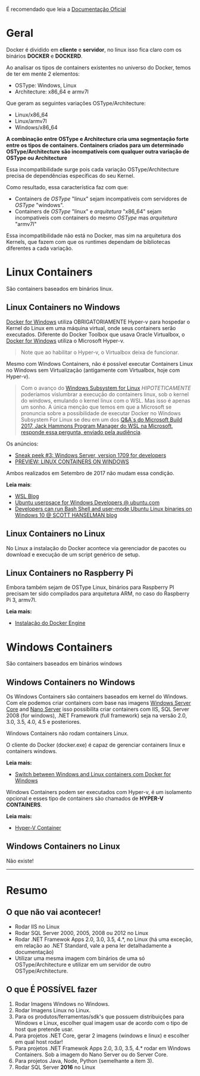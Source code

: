 É recomendado que leia a [Documentação Oficial](https://docs.docker.com/docker-for-windows/)

# Geral

Docker é dividido em **cliente** e **servidor**, no linux isso fica claro com os binários **DOCKER** e **DOCKERD**.

Ao analisar os tipos de containers existentes no universo do Docker, temos de ter em mente 2 elementos:

* OSType: Windows, Linux
* Architecture: x86_64 e armv7l

Que geram as seguintes variações OSType/Architecture:
* Linux/x86_64
* Linux/armv7l
* Windows/x86_64 

**A combinação entre OSType e Architecture cria uma segmentação forte entre os tipos de containers. Containers criados para um determinado OSType/Architecture são incompatíveis com qualquer outra variação de OSType ou Architecture** 

Essa incompatibilidade surge pois cada variação OSType/Architecture precisa de dependências específicas do seu Kernel.

Como resultado, essa característica faz com que:
* Containers de *OSType* "linux" sejam incompatíveis com servidores de *OSType* "windows". 
* Containers de *OSType* "linux" e *arquitetura* "x86_64" sejam incompatíveis com containers do mesmo *OSType* mas *arquitetura* "armv7l"

Essa incompatibilidade não está no Docker, mas sim na arquitetura dos Kernels, que fazem com que os runtimes dependam de bibliotecas diferentes a cada variação.

# Linux Containers

São containers baseados em binários linux.

## Linux Containers no Windows 

[Docker for Windows](https://docs.docker.com/docker-for-windows/install/) utiliza OBRIGATORIAMENTE Hyper-v para hospedar o Kernel do Linux em uma máquina virtual, onde seus containers serão executados. Diferente do Docker Toolbox que usava Oracle Virtualbox, o [Docker for Windows](https://docs.docker.com/docker-for-windows/install/) utiliza o Microsoft Hyper-v. 

> Note que ao habilitar o Hyper-v, o Virtualbox deixa de funcionar.

Mesmo com Windows Containers, não é possível executar Containers Linux no Windows sem Virtualização (antigamente com Virtualbox, hoje com Hyper-v).

> Com o avanço do [Windows Subsystem for Linux](http://luizcarlosfaria.net/blog/windows-subsystem-for-linux/) _HIPOTETICAMENTE_ poderíamos vislumbrar a execução do containers linux, sob o kernel do windows, emulando o kernel linux com o WSL. Mas isso é apenas um sonho. A única menção que temos em que a Microsoft se pronuncia sobre a possibilidade de executar Docker no Windows Subsystem For Linux se deu em um dos [Q&A`s do Microsoft Build 2017, Jack Hammons Program Manager do WSL na Microsoft, responde essa pergunta, enviado pela audiência](http://luizcarlosfaria.net/blog/docker-on-windows-subsystem-linux/).
> 

Os anúncios:
* [Sneak peek #3: Windows Server, version 1709 for developers](https://blogs.technet.microsoft.com/windowsserver/2017/09/13/sneak-peek-3-windows-server-version-1709-for-developers/)
* [PREVIEW: LINUX CONTAINERS ON WINDOWS](https://blog.docker.com/2017/09/preview-linux-containers-on-windows/)

Ambos realizados em Setembro de 2017 não mudam essa condição.

**Leia mais**:
* [WSL Blog](https://blogs.msdn.microsoft.com/wsl/)
* [Ubuntu userpsace for Windows Developers @ ubuntu.com](http://insights.ubuntu.com/2016/03/30/ubuntu-on-windows-the-ubuntu-userspace-for-windows-developers/)
* [Developers can run Bash Shell and user-mode Ubuntu Linux binaries on Windows 10 @ SCOTT HANSELMAN blog](http://www.hanselman.com/blog/DevelopersCanRunBashShellAndUsermodeUbuntuLinuxBinariesOnWindows10.aspx)

## Linux Containers no Linux

No Linux a instalação do Docker acontece via gerenciador de pacotes ou download e execução de um script genérico de setup.

## Linux Containers no Raspberry Pi

Embora também sejam de OSType Linux, binários para Raspberry PI precisam ter sido compilados para arquitetura ARM, no caso do Raspberry Pi 3, armv7l.

**Leia mais:**
* [Instalação do Docker Engine](https://docs.docker.com/engine/installation/)

# Windows Containers

São containers baseados em binários windows

## Windows Containers no Windows

Os Windows Containers são containers baseados em kernel do Windows. Com ele podemos criar containers com base nas imagens  [Windows Server Core](https://hub.docker.com/r/microsoft/windowsservercore/) and [Nano Server](https://hub.docker.com/r/microsoft/nanoserver/) isso possibilita criar containers com IIS, SQL Server 2008 (for windows),  .NET Framework (full framework) seja na versão 2.0, 3.0, 3.5, 4.0, 4.5 e posteriores.

Windows Containers não rodam containers Linux.

O cliente do Docker (docker.exe) é capaz de gerenciar containers linux e containers windows. 

**Leia mais:**
* [Switch between Windows and Linux containers com Docker for Windows](https://docs.docker.com/docker-for-windows/#/switch-between-windows-and-linux-containers)

Windows Containers podem ser executados com Hyper-v, é um isolamento opcional e esses tipo de containers são chamados de **HYPER-V CONTAINERS**. 

**Leia mais:**
* [Hyper-V Container](https://docs.microsoft.com/en-us/virtualization/windowscontainers/manage-containers/hyperv-container)

## Windows Containers no Linux

Não existe! 
****

# Resumo

## O que **não** vai acontecer!

* Rodar IIS no Linux
* Rodar SQL Server 2000, 2005, 2008 ou 2012 no Linux
* Rodar .NET Framewok Apps 2.0, 3.0, 3.5, 4.*, no Linux (há uma exceção, em relação ao .NET Standard, vale a pena ler detalhadamente a documentação)
* Utilizar uma mesma imagem com binários de uma só OSType/Architecture e utilizar em um servidor de outro OSType/Architecture.

## O que **É POSSÍVEL** fazer

1. Rodar Imagens Windows no Windows.
2. Rodar Imagens Linux no Linux.
3. Para os produtos/ferramentas/sdk's que possuem distribuições para Windows e Linux, escolher qual imagem usar de acordo com o tipo de host que pretende usar.
4. Para projetos .NET Core, gerar 2 imagens (windows e linux) e escolher em qual host rodar!
5. Para projetos .NET Framewok Apps 2.0, 3.0, 3.5, 4.* rodar em Windows Containers. Sob a imagem do Nano Server ou do Server Core.
6. Para projetos Java, Node, Python (semelhante a item 3).
7. Rodar SQL Server **2016** no Linux

